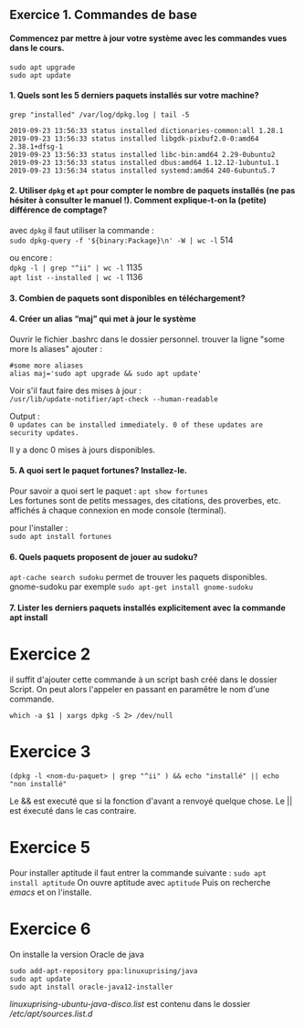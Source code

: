 ## Exercice 1. Commandes de base 

#### Commencez par mettre à jour votre système avec les commandes vues dans le cours. 

`sudo apt upgrade` <br>
`sudo apt update`


#### 1. Quels sont les 5 derniers paquets installés sur votre machine? 

`grep "installed" /var/log/dpkg.log | tail -5`

```
2019-09-23 13:56:33 status installed dictionaries-common:all 1.28.1
2019-09-23 13:56:33 status installed libgdk-pixbuf2.0-0:amd64 2.38.1+dfsg-1
2019-09-23 13:56:33 status installed libc-bin:amd64 2.29-0ubuntu2
2019-09-23 13:56:33 status installed dbus:amd64 1.12.12-1ubuntu1.1
2019-09-23 13:56:34 status installed systemd:amd64 240-6ubuntu5.7
```

#### 2. Utiliser `dpkg` et `apt` pour compter le nombre de paquets installés (ne pas hésiter à consulter le manuel !). Comment explique-t-on la (petite) différence de comptage?

avec `dpkg` il faut utiliser la commande : <br>
`sudo dpkg-query -f '${binary:Package}\n' -W | wc -l` 514

ou encore : <br>
`dpkg -l | grep "^ii" | wc -l` 1135 <br>
`apt list --installed | wc -l` 1136

#### 3. Combien de paquets sont disponibles en téléchargement? 



#### 4. Créer un alias “maj” qui met à jour le système

Ouvrir le fichier .bashrc dans le dossier personnel. trouver la ligne "some more ls aliases" ajouter : 
```
#some more aliases
alias maj='sudo apt upgrade && sudo apt update'
```

Voir s'il faut faire des mises à jour : <br>
`/usr/lib/update-notifier/apt-check --human-readable`

Output :<br>
`0 updates can be installed immediately.
0 of these updates are security updates.`

Il y a donc 0 mises à jours disponibles.

#### 5. A quoi sert le paquet fortunes? Installez-le. 

Pour savoir a quoi sert le paquet :
`apt show fortunes`<br>
Les fortunes sont de petits messages, des citations, des proverbes, etc. affichés à chaque connexion en mode console (terminal).

pour l'installer : <br>
`sudo apt install fortunes`

#### 6. Quels paquets proposent de jouer au sudoku? 

`apt-cache search sudoku` permet de trouver les paquets disponibles. <br>
gnome-sudoku par exemple
`sudo apt-get install gnome-sudoku`

#### 7. Lister les derniers paquets installés explicitement avec la commande apt install


# Exercice 2

il suffit d'ajouter cette commande à un script bash créé dans le dossier Script. On peut alors l'appeler en passant en paramêtre le nom d'une commande. <br>

`which -a $1 | xargs dpkg -S 2> /dev/null`

# Exercice 3

`(dpkg -l <nom-du-paquet> | grep "^ii" ) && echo "installé" || echo "non installé"`

Le && est executé que si la fonction d'avant a renvoyé quelque chose. Le || est éxecuté dans le cas contraire.

# Exercice 5

Pour installer aptitude il faut entrer la commande suivante : 
`sudo apt install aptitude`
On ouvre aptitude avec `aptitude`
Puis on recherche _emacs_ et on l'installe.

# Exercice 6

On installe la version Oracle de java
```
sudo add-apt-repository ppa:linuxuprising/java
sudo apt update
sudo apt install oracle-java12-installer
```

_linuxuprising-ubuntu-java-disco.list_ est contenu dans le dossier _/etc/apt/sources.list.d_
